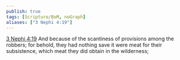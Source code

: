 ```yaml
---
publish: true
tags: [Scripture/BoM, noGraph]
aliases: ["3 Nephi 4:19"]
---
```

[3 Nephi 4:19](https://churchofjesuschrist.org/study/scriptures/bofm/3-ne/4?lang=eng&id=p19#p19) And because of the scantiness of provisions among the robbers; for behold, they had nothing save it were meat for their subsistence, which meat they did obtain in the wilderness;
